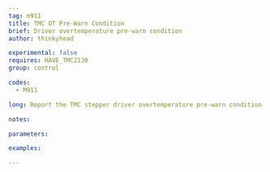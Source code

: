 ```yaml
---
tag: m911
title: TMC OT Pre-Warn Condition
brief: Driver overtemperature pre-warn condition
author: thinkyhead

experimental: false
requires: HAVE_TMC2130
group: control

codes:
  - M911

long: Report the TMC stepper driver overtemperature pre-warn condition to the host.

notes:

parameters:

examples:

---
```


